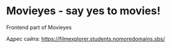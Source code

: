 # Movieyes - say yes to movies!

Frontend part of Movieyes

Адрес сайта: 
https://filmexplorer.students.nomoredomains.sbs/
